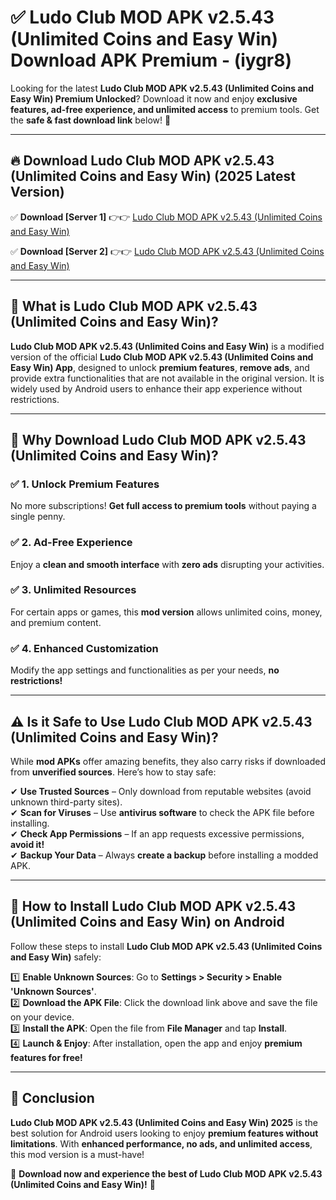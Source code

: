 
# ✅ Ludo Club MOD APK v2.5.43 (Unlimited Coins and Easy Win) Download APK Premium -  (iygr8) 

Looking for the latest **Ludo Club MOD APK v2.5.43 (Unlimited Coins and Easy Win) Premium Unlocked**? Download it now and enjoy **exclusive features, ad-free experience, and unlimited access** to premium tools. Get the **safe & fast download link** below! 🚀

---

## 🔥 Download Ludo Club MOD APK v2.5.43 (Unlimited Coins and Easy Win) (2025 Latest Version)

✅ **Download [Server 1]** 👉👉 [Ludo Club MOD APK v2.5.43 (Unlimited Coins and Easy Win) ](https://apkcomod.com?title=Ludo_Club_MOD_APK_v2.5.43_(Unlimited_Coins_and_Easy_Win))  

✅ **Download [Server 2]** 👉👉 [Ludo Club MOD APK v2.5.43 (Unlimited Coins and Easy Win) ](https://apkcomod.com?title=Ludo_Club_MOD_APK_v2.5.43_(Unlimited_Coins_and_Easy_Win))  


---

## 📌 What is Ludo Club MOD APK v2.5.43 (Unlimited Coins and Easy Win)?

**Ludo Club MOD APK v2.5.43 (Unlimited Coins and Easy Win)** is a modified version of the official **Ludo Club MOD APK v2.5.43 (Unlimited Coins and Easy Win) App**, designed to unlock **premium features**, **remove ads**, and provide extra functionalities that are not available in the original version. It is widely used by Android users to enhance their app experience without restrictions.

---

## 🌟 Why Download Ludo Club MOD APK v2.5.43 (Unlimited Coins and Easy Win)?

### ✅ 1. Unlock Premium Features
No more subscriptions! **Get full access to premium tools** without paying a single penny.

### ✅ 2. Ad-Free Experience
Enjoy a **clean and smooth interface** with **zero ads** disrupting your activities.

### ✅ 3. Unlimited Resources
For certain apps or games, this **mod version** allows unlimited coins, money, and premium content.

### ✅ 4. Enhanced Customization
Modify the app settings and functionalities as per your needs, **no restrictions!**

---

## ⚠️ Is it Safe to Use Ludo Club MOD APK v2.5.43 (Unlimited Coins and Easy Win)?

While **mod APKs** offer amazing benefits, they also carry risks if downloaded from **unverified sources**. Here’s how to stay safe:

✔ **Use Trusted Sources** – Only download from reputable websites (avoid unknown third-party sites).  
✔ **Scan for Viruses** – Use **antivirus software** to check the APK file before installing.  
✔ **Check App Permissions** – If an app requests excessive permissions, **avoid it!**  
✔ **Backup Your Data** – Always **create a backup** before installing a modded APK.

---

## 📲 How to Install Ludo Club MOD APK v2.5.43 (Unlimited Coins and Easy Win) on Android

Follow these steps to install **Ludo Club MOD APK v2.5.43 (Unlimited Coins and Easy Win)** safely:

1️⃣ **Enable Unknown Sources**: Go to **Settings > Security > Enable 'Unknown Sources'**.  
2️⃣ **Download the APK File**: Click the download link above and save the file on your device.  
3️⃣ **Install the APK**: Open the file from **File Manager** and tap **Install**.  
4️⃣ **Launch & Enjoy**: After installation, open the app and enjoy **premium features for free!**

---

## 🚀 Conclusion

**Ludo Club MOD APK v2.5.43 (Unlimited Coins and Easy Win) 2025** is the best solution for Android users looking to enjoy **premium features without limitations**. With **enhanced performance, no ads, and unlimited access**, this mod version is a must-have!

🔻 **Download now and experience the best of Ludo Club MOD APK v2.5.43 (Unlimited Coins and Easy Win)!** 🔻

